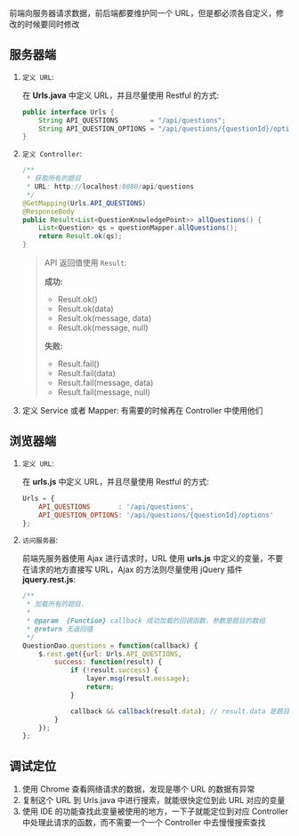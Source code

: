 前端向服务器请求数据，前后端都要维护同一个 URL，但是都必须各自定义，修改的时候要同时修改

## 服务器端

1. `定义 URL`: 

   在 **Urls.java** 中定义 URL，并且尽量使用 Restful 的方式:

   ```java
   public interface Urls {
       String API_QUESTIONS        = "/api/questions";
       String API_QUESTION_OPTIONS = "/api/questions/{questionId}/options";
   }
   ```

2. `定义 Controller`:  

   ```java
   /**
    * 获取所有的题目
    * URL: http://localhost:8080/api/questions
    */
   @GetMapping(Urls.API_QUESTIONS)
   @ResponseBody
   public Result<List<QuestionKnowledgePoint>> allQuestions() {
       List<Question> qs = questionMapper.allQuestions();
       return Result.ok(qs);
   }
   ```
   > API 返回值使用 `Result`:
   >
   > **成功:**
   >
   > * Result.ok()
   > * Result.ok(data)
   > * Result.ok(message, data)
   > * Result.ok(message, null)
   >
   > **失败:**
   >
   > * Result.fail()
   > * Result.fail(data)
   > * Result.fail(message, data)
   > * Result.fail(message, null)

3. 定义 Service 或者 Mapper: 有需要的时候再在 Controller 中使用他们

## 浏览器端

1. `定义 URL`: 

   在 **urls.js** 中定义 URL，并且尽量使用 Restful 的方式:

   ```js
   Urls = {
       API_QUESTIONS       : '/api/questions',
       API_QUESTION_OPTIONS: '/api/questions/{questionId}/options'
   };
   ```

2. `访问服务器`:

   前端先服务器使用 Ajax 进行请求时，URL 使用 **urls.js** 中定义的变量，不要在请求的地方直接写 URL，Ajax 的方法则尽量使用 jQuery 插件 **jquery.rest.js**:

   ```js
   /**
    * 加载所有的题目.
    *
    * @param  {Function} callback 成功加载的回调函数，参数是题目的数组
    * @return 无返回值
    */
   QuestionDao.questions = function(callback) {
       $.rest.get({url: Urls.API_QUESTIONS,
           success: function(result) {
               if (!result.success) {
                   layer.msg(result.message);
                   return;
               }

               callback && callback(result.data); // result.data 是题目的数组
           }
       });
   };
   ```

## 调试定位

1. 使用 Chrome 查看网络请求的数据，发现是哪个 URL 的数据有异常
2. 复制这个 URL 到 Urls.java 中进行搜索，就能很快定位到此 URL 对应的变量
3. 使用 IDE 的功能查找此变量被使用的地方，一下子就能定位到对应 Controller 中处理此请求的函数，而不需要一个一个 Controller 中去慢慢搜索查找

